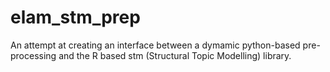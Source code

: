 # elam_stm_prep
An attempt at creating an interface between a dymamic python-based pre-processing and the R based stm (Structural Topic Modelling) library.
